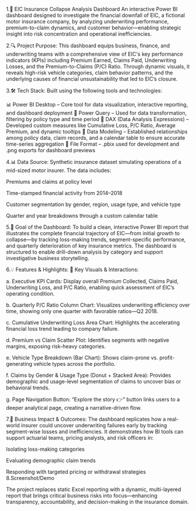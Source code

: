 1.🚗 EIC Insurance Collapse Analysis Dashboard
An interactive Power BI dashboard designed to investigate the financial downfall of EIC, a fictional motor insurance company, by analyzing underwriting performance, premium-to-claim dynamics, and customer behavior—enabling strategic insight into risk concentration and operational inefficiencies.

2.🔍 Project Purpose:
This dashboard equips business, finance, and underwriting teams with a comprehensive view of EIC's key performance indicators (KPIs) including Premium Earned, Claims Paid, Underwriting Losses, and the Premium-to-Claims (P/C) Ratio. Through dynamic visuals, it reveals high-risk vehicle categories, claim behavior patterns, and the underlying causes of financial unsustainability that led to EIC’s closure.

3.🛠 Tech Stack:
Built using the following tools and technologies:

📊 Power BI Desktop – Core tool for data visualization, interactive reporting, and dashboard deployment
📂 Power Query – Used for data transformation, filtering by policy type and time period
🧠 DAX (Data Analysis Expressions) – Developed custom measures like Cumulative Loss, P/C Ratio, Average Premium, and dynamic tooltips
🧮 Data Modeling – Established relationships among policy data, claim records, and a calendar table to ensure accurate time-series aggregation
📁 File Format – .pbix used for development and .png exports for dashboard previews

4.📊 Data Source:
Synthetic insurance dataset simulating operations of a mid-sized motor insurer. The data includes:

Premiums and claims at policy level

Time-stamped financial activity from 2014–2018

Customer segmentation by gender, region, usage type, and vehicle type

Quarter and year breakdowns through a custom calendar table

5.🎯 Goal of the Dashboard:
To build a clean, interactive Power BI report that illustrates the complete financial trajectory of EIC—from initial growth to collapse—by tracking loss-making trends, segment-specific performance, and quarterly deterioration of key insurance metrics. The dashboard is structured to enable drill-down analysis by category and support investigative business storytelling.

6.💡 Features & Highlights:
🔹 Key Visuals & Interactions:

a. Executive KPI Cards: Display overall Premium Collected, Claims Paid, Underwriting Loss, and P/C Ratio, enabling quick assessment of EIC’s operating condition.

b. Quarterly P/C Ratio Column Chart: Visualizes underwriting efficiency over time, showing only one quarter with favorable ratios—Q2 2018.

c. Cumulative Underwriting Loss Area Chart: Highlights the accelerating financial loss trend leading to company failure.

d. Premium vs Claim Scatter Plot: Identifies segments with negative margins, exposing risk-heavy categories.

e. Vehicle Type Breakdown (Bar Chart): Shows claim-prone vs. profit-generating vehicle types across the portfolio.

f. Claims by Gender & Usage Type (Donut + Stacked Area): Provides demographic and usage-level segmentation of claims to uncover bias or behavioral trends.

g. Page Navigation Button: “Explore the story 👉” button links users to a deeper analytical page, creating a narrative-driven flow.

7.💼 Business Impact & Outcomes:
The dashboard replicates how a real-world insurer could uncover underwriting failures early by tracking segment-wise losses and inefficiencies. It demonstrates how BI tools can support actuarial teams, pricing analysts, and risk officers in:

Isolating loss-making categories

Evaluating demographic claim trends

Responding with targeted pricing or withdrawal strategies
8.Screenshot/Demo

The project replaces static Excel reporting with a dynamic, multi-layered report that brings critical business risks into focus—enhancing transparency, accountability, and decision-making in the insurance domain.
